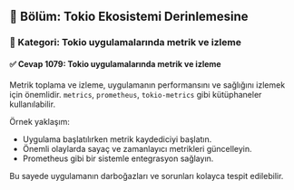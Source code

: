 ## 📘 Bölüm: Tokio Ekosistemi Derinlemesine  
### 🔹 Kategori: Tokio uygulamalarında metrik ve izleme  
#### ✅ Cevap 1079: Tokio uygulamalarında metrik ve izleme

Metrik toplama ve izleme, uygulamanın performansını ve sağlığını izlemek için önemlidir. `metrics`, `prometheus`, `tokio-metrics` gibi kütüphaneler kullanılabilir.

Örnek yaklaşım:
- Uygulama başlatılırken metrik kaydediciyi başlatın.
- Önemli olaylarda sayaç ve zamanlayıcı metrikleri güncelleyin.
- Prometheus gibi bir sistemle entegrasyon sağlayın.

Bu sayede uygulamanın darboğazları ve sorunları kolayca tespit edilebilir.
